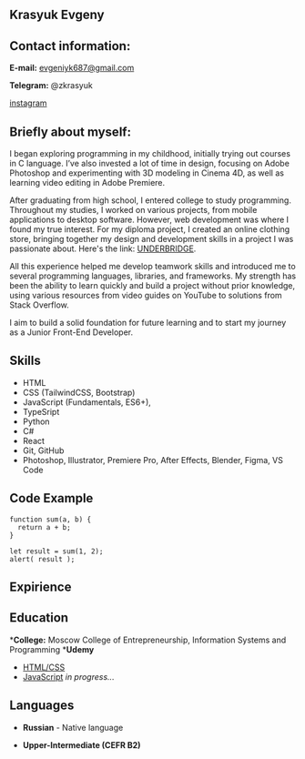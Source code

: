 ## Krasyuk Evgeny

## Contact information:
**E-mail:** evgeniyk687@gmail.com

**Telegram:** @zkrasyuk

[instagram](https://www.instagram.com/z.krasyuk/)

## Briefly about myself:

I began exploring programming in my childhood, initially trying out courses in C language. I’ve also invested a lot of time in design, focusing on Adobe Photoshop and experimenting with 3D modeling in Cinema 4D, as well as learning video editing in Adobe Premiere.

After graduating from high school, I entered college to study programming. Throughout my studies, I worked on various projects, from mobile applications to desktop software. However, web development was where I found my true interest. For my diploma project, I created an online clothing store, bringing together my design and development skills in a project I was passionate about. Here's the link: [UNDERBRIDGE](https://underbridge.netlify.app/).

All this experience helped me develop teamwork skills and introduced me to several programming languages, libraries, and frameworks. My strength has been the ability to learn quickly and build a project without prior knowledge, using various resources from video guides on YouTube to solutions from Stack Overflow. 

I aim to build a solid foundation for future learning and to start my journey as a Junior Front-End Developer.

## Skills 

* HTML
* CSS (TailwindCSS, Bootstrap)
* JavaScript (Fundamentals, ES6+),
* TypeSript
* Python
* C#
* React
* Git, GitHub
* Photoshop, Illustrator, Premiere Pro, After Effects, Blender, Figma, VS Code

## Code Example
```
function sum(a, b) {
  return a + b;
}

let result = sum(1, 2);
alert( result );
```

## Expirience

## Education

*__College:__ Moscow College of Entrepreneurship, Information Systems and Programming
*__Udemy__ 
  * [HTML/CSS](https://www.udemy.com/course/design-and-develop-a-killer-website-with-html5-and-css3/?couponCode=ST6MT103124)
  * [JavaScript](https://www.udemy.com/course/the-complete-javascript-course/) _in progress..._

 ## Languages
 * **Russian** - Native language

 * **Upper-Intermediate (CEFR B2)** 
